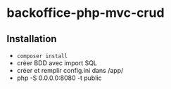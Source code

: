 # backoffice-php-mvc-crud

## Installation

- `composer install`
- créer BDD avec import SQL
- créer et remplir config.ini dans /app/
- php -S 0.0.0.0:8080 -t public
